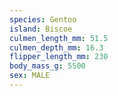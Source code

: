```yaml
---
species: Gentoo
island: Biscoe
culmen_length_mm: 51.5
culmen_depth_mm: 16.3
flipper_length_mm: 230
body_mass_g: 5500
sex: MALE
---
```


